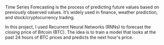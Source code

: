Time Series Forecasting is the process of predicting future values based on previously observed values. It’s widely used in finance, weather prediction, and stock/cryptocurrency trading.

In this project, I used Recurrent Neural Networks (RNNs) to forecast the closing price of Bitcoin (BTC). The idea is to train a model that looks at the past 24 hours of BTC prices and predicts the next hour's price.